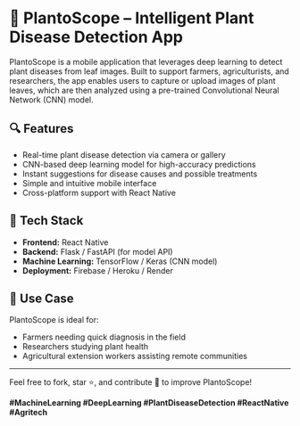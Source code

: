 # 🌿 PlantoScope – Intelligent Plant Disease Detection App

PlantoScope is a mobile application that leverages deep learning to detect plant diseases from leaf images. Built to support farmers, agriculturists, and researchers, the app enables users to capture or upload images of plant leaves, which are then analyzed using a pre-trained Convolutional Neural Network (CNN) model.

## 🔍 Features
- Real-time plant disease detection via camera or gallery
- CNN-based deep learning model for high-accuracy predictions
- Instant suggestions for disease causes and possible treatments
- Simple and intuitive mobile interface
- Cross-platform support with React Native

## 🚀 Tech Stack
- **Frontend:** React Native  
- **Backend:** Flask / FastAPI (for model API)  
- **Machine Learning:** TensorFlow / Keras (CNN model)  
- **Deployment:** Firebase / Heroku / Render  

## 🌱 Use Case
PlantoScope is ideal for:
- Farmers needing quick diagnosis in the field  
- Researchers studying plant health  
- Agricultural extension workers assisting remote communities  

---

Feel free to fork, star ⭐, and contribute 🤝 to improve PlantoScope!

**#MachineLearning #DeepLearning #PlantDiseaseDetection #ReactNative #Agritech**
